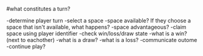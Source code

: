 #what constitutes a turn?

-determine player turn
-select a space
  -space available? If they choose a space that isn't available, what happens?
    -space advantageous?
-claim space using player identifier
-check win/loss/draw state
  -what is a win? (next to eachother)
  -what is a draw?
  -what is a loss?
  -communicate outome
-continue play?
